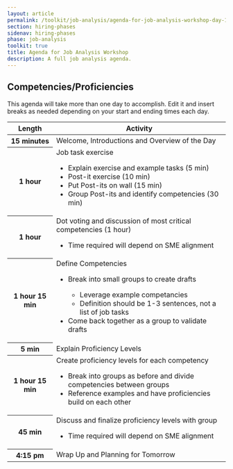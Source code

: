 ```yaml
---
layout: article
permalink: /toolkit/job-analysis/agenda-for-job-analysis-workshop-day-1/
section: hiring-phases
sidenav: hiring-phases
phase: job-analysis
toolkit: true
title: Agenda for Job Analysis Workshop
description: A full job analysis agenda.
---
```


## Competencies/Proficiencies

This agenda will take more than one day to accomplish. Edit it and insert breaks as needed depending on your start and ending times each day.

<table class="usa-table usa-table--borderless chp-agenda">
  <thead>
    <tr>
      <th scope="col">Length</th>
      <th scope="col">Activity</th>
    </tr>
  </thead>
  <tbody>
    <tr>
      <th scope="row">15 minutes</th>
      <td>Welcome, Introductions and Overview of the Day</td>
    </tr>
    <tr>
      <th scope="row">1 hour</th>
      <td>
        Job task exercise
        <ul>
          <li>Explain exercise and example tasks (5 min)</li>
          <li>Post-it exercise (10 min)</li>
          <li>Put Post-its on wall (15 min)</li>
          <li>Group Post-its and identify competencies (30 min)</li>
        </ul>
      </td>
    </tr>
    <tr>
      <th scope="row">1 hour</th>
      <td>
        Dot voting and discussion of most critical competencies (1 hour)
        <ul>
          <li>Time required will depend on SME alignment</li>
        </ul>
      </td>
    </tr>
    <tr>
      <th scope="row">1 hour 15 min</th>
      <td>
        Define Competencies
        <ul>
          <li>Break into small groups to create drafts</li>
            <ul>
              <li>Leverage example competancies</li>
              <li>Definition should be 1-3 sentences, not a list of job tasks</li>
            </ul>
          <li>Come back together as a group to validate drafts</li>
        </ul>
      </td>
    </tr>
    <tr>
      <th scope="row">5 min</th>
      <td>
        Explain Proficiency Levels
      </td>
    </tr>
    <tr>
      <th scope="row">1 hour 15 min</th>
      <td>
        Create proficiency levels for each competency
        <ul>
          <li>Break into groups as before and divide competencies between groups</li>
          <li>Reference examples and have proficiencies build on each other</li>
        </ul>
      </td>
    </tr>
    <tr>
      <th scope="row">45 min</th>
      <td>
        Discuss and finalize proficiency levels with group
        <ul>
          <li>Time required will depend on SME alignment</li>
        </ul>
      </td>
    </tr>
    <tr>
      <th scope="row">4:15 pm</th>
      <td>
        Wrap Up and Planning for Tomorrow
      </td>
    </tr>
  </tbody>
</table>
